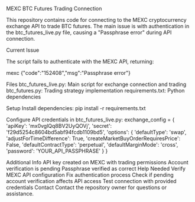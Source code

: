 MEXC BTC Futures Trading Connection

This repository contains code for connecting to the MEXC cryptocurrency exchange API to trade BTC futures. The main issue is with authentication in the btc_futures_live.py file, causing a "Passphrase error" during API connection.

Current Issue

The script fails to authenticate with the MEXC API, returning:

mexc {"code":"152408","msg":"Passphrase error"}

Files
btc_futures_live.py: Main script for exchange connection and trading
btc_futures.py: Trading strategy implementation
requirements.txt: Python dependencies

Setup
Install dependencies:
pip install -r requirements.txt

Configure API credentials in btc_futures_live.py:
exchange_config = {
    'apiKey': 'mx0vglQq8BV2UyQOVj',
    'secret': 'f29d5254c8604bd5abf94fcdb1109bd5',
    'options': {
        'defaultType': 'swap',
        'adjustForTimeDifference': True,
        'createMarketBuyOrderRequiresPrice': False,
        'defaultContractType': 'perpetual',
        'defaultMarginMode': 'cross',
        'password': 'YOUR_API_PASSPHRASE'
    }
}

Additional Info
API key created on MEXC with trading permissions
Account verification is pending
Passphrase verified as correct
Help Needed
Verify MEXC API configuration
Fix authentication process
Check if pending account verification affects API access
Test connection with provided credentials
Contact
Contact the repository owner for questions or assistance.
